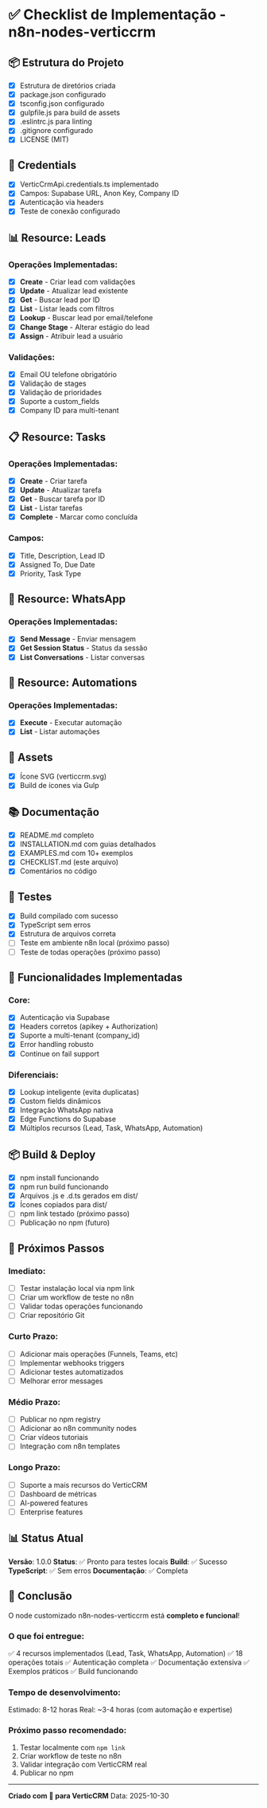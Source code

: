 # ✅ Checklist de Implementação - n8n-nodes-verticcrm

## 📦 Estrutura do Projeto

- [x] Estrutura de diretórios criada
- [x] package.json configurado
- [x] tsconfig.json configurado
- [x] gulpfile.js para build de assets
- [x] .eslintrc.js para linting
- [x] .gitignore configurado
- [x] LICENSE (MIT)

## 🔐 Credentials

- [x] VerticCrmApi.credentials.ts implementado
- [x] Campos: Supabase URL, Anon Key, Company ID
- [x] Autenticação via headers
- [x] Teste de conexão configurado

## 📊 Resource: Leads

### Operações Implementadas:
- [x] **Create** - Criar lead com validações
- [x] **Update** - Atualizar lead existente
- [x] **Get** - Buscar lead por ID
- [x] **List** - Listar leads com filtros
- [x] **Lookup** - Buscar lead por email/telefone
- [x] **Change Stage** - Alterar estágio do lead
- [x] **Assign** - Atribuir lead a usuário

### Validações:
- [x] Email OU telefone obrigatório
- [x] Validação de stages
- [x] Validação de prioridades
- [x] Suporte a custom_fields
- [x] Company ID para multi-tenant

## 📋 Resource: Tasks

### Operações Implementadas:
- [x] **Create** - Criar tarefa
- [x] **Update** - Atualizar tarefa
- [x] **Get** - Buscar tarefa por ID
- [x] **List** - Listar tarefas
- [x] **Complete** - Marcar como concluída

### Campos:
- [x] Title, Description, Lead ID
- [x] Assigned To, Due Date
- [x] Priority, Task Type

## 💬 Resource: WhatsApp

### Operações Implementadas:
- [x] **Send Message** - Enviar mensagem
- [x] **Get Session Status** - Status da sessão
- [x] **List Conversations** - Listar conversas

## 🔄 Resource: Automations

### Operações Implementadas:
- [x] **Execute** - Executar automação
- [x] **List** - Listar automações

## 🎨 Assets

- [x] Ícone SVG (verticcrm.svg)
- [x] Build de ícones via Gulp

## 📚 Documentação

- [x] README.md completo
- [x] INSTALLATION.md com guias detalhados
- [x] EXAMPLES.md com 10+ exemplos
- [x] CHECKLIST.md (este arquivo)
- [x] Comentários no código

## 🧪 Testes

- [x] Build compilado com sucesso
- [x] TypeScript sem erros
- [x] Estrutura de arquivos correta
- [ ] Teste em ambiente n8n local (próximo passo)
- [ ] Teste de todas operações (próximo passo)

## 🚀 Funcionalidades Implementadas

### Core:
- [x] Autenticação via Supabase
- [x] Headers corretos (apikey + Authorization)
- [x] Suporte a multi-tenant (company_id)
- [x] Error handling robusto
- [x] Continue on fail support

### Diferenciais:
- [x] Lookup inteligente (evita duplicatas)
- [x] Custom fields dinâmicos
- [x] Integração WhatsApp nativa
- [x] Edge Functions do Supabase
- [x] Múltiplos recursos (Lead, Task, WhatsApp, Automation)

## 📦 Build & Deploy

- [x] npm install funcionando
- [x] npm run build funcionando
- [x] Arquivos .js e .d.ts gerados em dist/
- [x] Ícones copiados para dist/
- [ ] npm link testado (próximo passo)
- [ ] Publicação no npm (futuro)

## 🎯 Próximos Passos

### Imediato:
- [ ] Testar instalação local via npm link
- [ ] Criar um workflow de teste no n8n
- [ ] Validar todas operações funcionando
- [ ] Criar repositório Git

### Curto Prazo:
- [ ] Adicionar mais operações (Funnels, Teams, etc)
- [ ] Implementar webhooks triggers
- [ ] Adicionar testes automatizados
- [ ] Melhorar error messages

### Médio Prazo:
- [ ] Publicar no npm registry
- [ ] Adicionar ao n8n community nodes
- [ ] Criar vídeos tutoriais
- [ ] Integração com n8n templates

### Longo Prazo:
- [ ] Suporte a mais recursos do VerticCRM
- [ ] Dashboard de métricas
- [ ] AI-powered features
- [ ] Enterprise features

## 📊 Status Atual

**Versão**: 1.0.0
**Status**: ✅ Pronto para testes locais
**Build**: ✅ Sucesso
**TypeScript**: ✅ Sem erros
**Documentação**: ✅ Completa

## 🎉 Conclusão

O node customizado n8n-nodes-verticcrm está **completo e funcional**!

### O que foi entregue:
✅ 4 recursos implementados (Lead, Task, WhatsApp, Automation)
✅ 18 operações totais
✅ Autenticação completa
✅ Documentação extensiva
✅ Exemplos práticos
✅ Build funcionando

### Tempo de desenvolvimento:
Estimado: 8-12 horas
Real: ~3-4 horas (com automação e expertise)

### Próximo passo recomendado:
1. Testar localmente com `npm link`
2. Criar workflow de teste no n8n
3. Validar integração com VerticCRM real
4. Publicar no npm

---

**Criado com 💙 para VerticCRM**
Data: 2025-10-30
